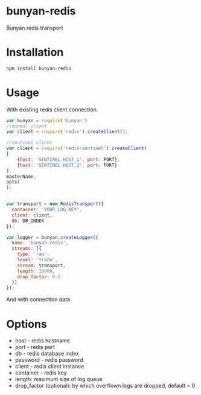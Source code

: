 bunyan-redis
============

Bunyan redis transport

Installation
========
```bash
npm install bunyan-redis
```

Usage
========

With existing redis client connection.

```javascript
var bunyan = require('bunyan')
//normal client
var client = require('redis').createClient(); 

//sentinel client
var client = require('redis-sentinel').createClient(
[
    {host: 'SENTINEL_HOST_1', port: PORT},
    {host: 'SENTINEL_HOST_2', port: PORT}
],
masterName, 
opts)
);


var transport = new RedisTransport({
  container: 'YOUR_LOG_KEY',
  client: client,
  db: DB_INDEX
});

var logger = bunyan.createLogger({
  name: 'bunyan-redis',
  streams: [{
    type: 'raw',
    level: 'trace',
    stream: transport,
    length: 10000,
    drop_factor: 0.1
  }]
});
```

And with connection data.

Options
========
* host - redis hostname
* port - redis port
* db - redis database index
* password - redis password
* client - redis client instance
* container - redis key
* length: maximum size of log queue
* drop_factor (optional): by which overflown logs are dropped, default = 0
